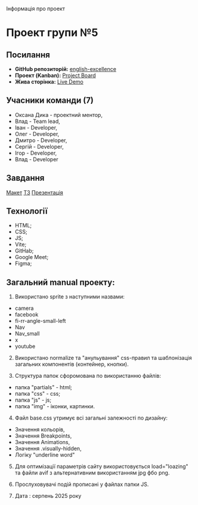 Інформація про проект

# Проект групи №5

## Посилання

- **GitHub репозиторій:**
  [english-excellence](https://github.com/StudentVlad5/english-excellence)
- **Проект (Kanban):**
  [Project Board](https://github.com/users/StudentVlad5/projects/11/views/1)
- **Жива сторінка:**
  [Live Demo](https://studentvlad5.github.io/english-excellence/)

## Учасники команди (7)

- Оксана Дика - проектний ментор,
- Влад - Team lead,
- Іван - Developer,
- Олег - Developer,
- Дмитро - Developer,
- Сергій - Developer,
- Ігор - Developer,
- Влад - Developer

## Завдання

[Макет](https://www.figma.com/file/MrdZUmIfeT1bKd8u5GWLRt/English-Excellence-2.0?type=design&node-id=0%3A1&mode=design&t=ABsxLoZAXhbRJT6P-1)
[ТЗ](https://docs.google.com/spreadsheets/d/1JRDqMMRgQ6RbukIpl-18NuXQFMjm8HqGAQwZ553ykHU/edit#gid=0)
[Презентацiя](https://docs.google.com/presentation/d/1Os-inDRvhyZPdDR6bvJT6CjLYk9wUNn_/edit#slide=id.p1)

## Технології

- HTML;
- CSS;
- JS;
- Vite;
- GitHab;
- Google Meet;
- Figma;

## Загальний manual проекту:

1. Використано sprite з наступними назвами:

- camera
- facebook
- fi-rr-angle-small-left
- Nav
- Nav_small
- x
- youtube

2. Використано normalize та "анульування" css-правил та шаблонізація загальних
   компонентів (контейнер, кнопки).

3. Структура папок сфоромована по використанню файлів:

- папка "partials" - html;
- папка "css" - css;
- папка "js" - js;
- папка "img" - іконки, картинки.

4. Файл base.css утримує всі загальні залежності по дизайну:

- Значення кольорів,
- Значення Breakpoints,
- Значення Animations,
- Значення .visually-hidden,
- Логіку "underline word"

5. Для оптимізації параметрів сайту використовується load="loazing" та файли
   avif з альтернативним використанням jpg фбо png.

6. Прослуховувачі подій прописані у файлах папки JS.

7. Дата : серпень 2025 року
